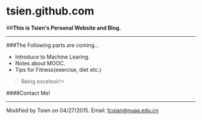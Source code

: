 # tsien.github.com
##**This is Tsien's Personal Website and Blog.**
***
###The Following parts are coming...
* Introduce to Machine Learing.
* Notes about MOOC.
* Tips for Fitness(exercise, diet etc.)
>Being excelsoir!>

####Contact Me!
***
Modified by Tsien on 04/27/2015.
Email: <fcqian@nuaa.edu.cn>
